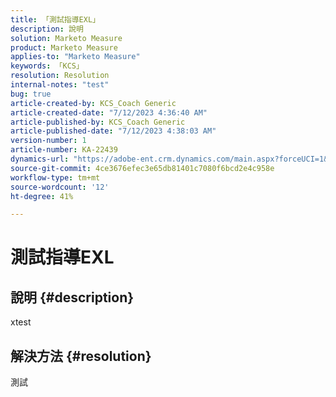 ```yaml
---
title: 「測試指導EXL」
description: 說明
solution: Marketo Measure
product: Marketo Measure
applies-to: "Marketo Measure"
keywords: 「KCS」
resolution: Resolution
internal-notes: "test"
bug: true
article-created-by: KCS_Coach Generic
article-created-date: "7/12/2023 4:36:40 AM"
article-published-by: KCS_Coach Generic
article-published-date: "7/12/2023 4:38:03 AM"
version-number: 1
article-number: KA-22439
dynamics-url: "https://adobe-ent.crm.dynamics.com/main.aspx?forceUCI=1&pagetype=entityrecord&etn=knowledgearticle&id=638883ad-6d20-ee11-9cbe-6045bd006268"
source-git-commit: 4ce3676efec3e65db81401c7080f6bcd2e4c958e
workflow-type: tm+mt
source-wordcount: '12'
ht-degree: 41%

---
```


# 測試指導EXL

## 說明 {#description}

xtest

## 解決方法 {#resolution}


測試

